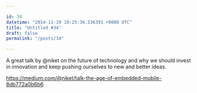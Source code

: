 ```yaml
---

id: 34
datetime: "2014-11-19 18:25:36.536391 +0000 UTC"
title: "Untitled #34"
draft: false
permalink: "/posts/34"

---
```


A great talk by @niket on the future of technology and why we should invest in innovation and keep pushing ourselves to new and better ideas.

https://medium.com/@niket/talk-the-age-of-embedded-mobile-8db772a0b6b6
